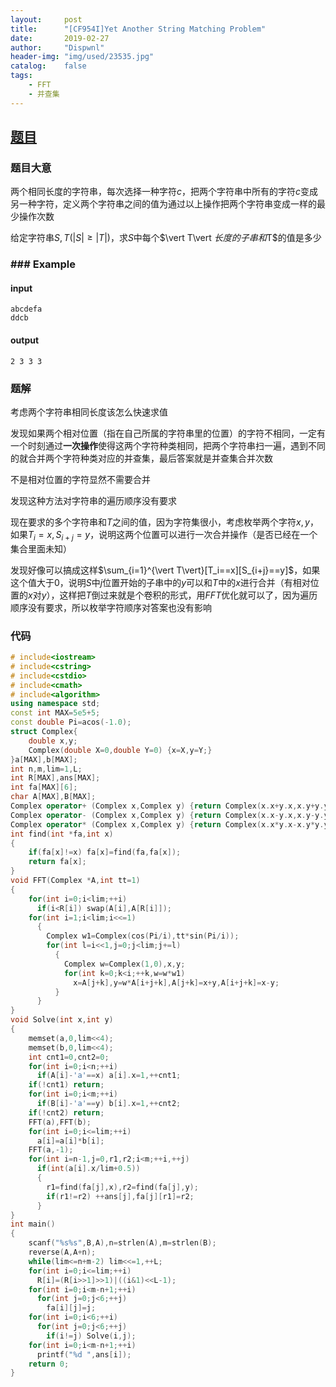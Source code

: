 ```yaml
---
layout:		post
title:		"[CF954I]Yet Another String Matching Problem"
date:		2019-02-27
author:		"Dispwnl"
header-img:	"img/used/23535.jpg"
catalog:	false
tags:
    - FFT
    - 并查集
---
```


## [题目](http://codeforces.com/problemset/problem/954/I)

### 题目大意

两个相同长度的字符串，每次选择一种字符$c$，把两个字符串中所有的字符$c$变成另一种字符，定义两个字符串之间的值为通过以上操作把两个字符串变成一样的最少操作次数

给定字符串$S,T(\vert S\vert\ge\vert T\vert)$，求$S$中每个$\vert T\vert $长度的子串和$T$的值是多少

### ### Example

#### input

```plain
abcdefa
ddcb
```

#### output

```plain
2 3 3 3 
```

### 题解

考虑两个字符串相同长度该怎么快速求值

发现如果两个相对位置（指在自己所属的字符串里的位置）的字符不相同，一定有一个时刻通过**一次操作**使得这两个字符种类相同，把两个字符串扫一遍，遇到不同的就合并两个字符种类对应的并查集，最后答案就是并查集合并次数

不是相对位置的字符显然不需要合并

发现这种方法对字符串的遍历顺序没有要求

现在要求的多个字符串和$T$之间的值，因为字符集很小，考虑枚举两个字符$x,y$，如果$T_i=x,S_{i+j}=y$，说明这两个位置可以进行一次合并操作（是否已经在一个集合里面未知）

发现好像可以搞成这样$\sum_{i=1}^{\vert T\vert}[T_i==x][S_{i+j}==y]$，如果这个值大于$0$，说明$S$中$j$位置开始的子串中的$y$可以和$T$中的$x$进行合并（有相对位置的$x$对$y$），这样把$T$倒过来就是个卷积的形式，用$FFT$优化就可以了，因为遍历顺序没有要求，所以枚举字符顺序对答案也没有影响

### 代码

```c++
# include<iostream>
# include<cstring>
# include<cstdio>
# include<cmath>
# include<algorithm>
using namespace std;
const int MAX=5e5+5;
const double Pi=acos(-1.0);
struct Complex{
	double x,y;
	Complex(double X=0,double Y=0) {x=X,y=Y;}
}a[MAX],b[MAX];
int n,m,lim=1,L;
int R[MAX],ans[MAX];
int fa[MAX][6];
char A[MAX],B[MAX];
Complex operator+ (Complex x,Complex y) {return Complex(x.x+y.x,x.y+y.y);}
Complex operator- (Complex x,Complex y) {return Complex(x.x-y.x,x.y-y.y);}
Complex operator* (Complex x,Complex y) {return Complex(x.x*y.x-x.y*y.y,x.y*y.x+x.x*y.y);}
int find(int *fa,int x)
{
	if(fa[x]!=x) fa[x]=find(fa,fa[x]);
	return fa[x];
}
void FFT(Complex *A,int tt=1)
{
	for(int i=0;i<lim;++i)
	  if(i<R[i]) swap(A[i],A[R[i]]);
	for(int i=1;i<lim;i<<=1)
	  {
	  	Complex w1=Complex(cos(Pi/i),tt*sin(Pi/i));
	  	for(int l=i<<1,j=0;j<lim;j+=l)
	  	  {
	  	  	Complex w=Complex(1,0),x,y;
	  	  	for(int k=0;k<i;++k,w=w*w1)
	  	  	  x=A[j+k],y=w*A[i+j+k],A[j+k]=x+y,A[i+j+k]=x-y;
		  }
	  }
}
void Solve(int x,int y)
{
	memset(a,0,lim<<4);
	memset(b,0,lim<<4);
	int cnt1=0,cnt2=0;
	for(int i=0;i<n;++i)
	  if(A[i]-'a'==x) a[i].x=1,++cnt1;
	if(!cnt1) return;
	for(int i=0;i<m;++i)
	  if(B[i]-'a'==y) b[i].x=1,++cnt2;
	if(!cnt2) return;
	FFT(a),FFT(b);
	for(int i=0;i<=lim;++i)
	  a[i]=a[i]*b[i];
	FFT(a,-1);
	for(int i=n-1,j=0,r1,r2;i<m;++i,++j)
	  if(int(a[i].x/lim+0.5))
	  {
	  	r1=find(fa[j],x),r2=find(fa[j],y);
	  	if(r1!=r2) ++ans[j],fa[j][r1]=r2;
	  }
}
int main()
{
	scanf("%s%s",B,A),n=strlen(A),m=strlen(B);
	reverse(A,A+n);
	while(lim<=n+m-2) lim<<=1,++L;
	for(int i=0;i<=lim;++i)
	  R[i]=(R[i>>1]>>1)|((i&1)<<L-1);
	for(int i=0;i<m-n+1;++i)
	  for(int j=0;j<6;++j)
	    fa[i][j]=j;
	for(int i=0;i<6;++i)
	  for(int j=0;j<6;++j)
	    if(i!=j) Solve(i,j);
	for(int i=0;i<m-n+1;++i)
	  printf("%d ",ans[i]);
	return 0;
}
```

